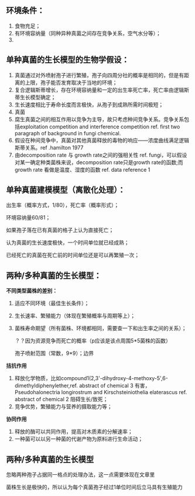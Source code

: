 ## 环境条件：

1. 食物充足；
2. 有环境容纳量（同种异种真菌之间存在竞争关系，空气水分等）；
3. 

## 单种真菌的生长模型的生物学假设：

1. 真菌通过对外喷射孢子进行繁殖，孢子向四周分社的概率是相同的，但是有距离的上限，孢子能否发育取决于当地的环境；
2. 复合逻辑斯蒂增长，存在环境容纳量和一定的出生率死亡率，死亡率由逻辑斯蒂生长模型确定；
3. 生长速度相比于寿命长度而言极快，从孢子到成熟所需时间极短；
4. 真菌
5. 腐生真菌之间的相互作用以竞争为主导，故只考虑种间竞争关系。竞争关系包括exploitation competition and interference competition ref. first two paragraph of background in fungi chemical.
6. 假设在种间竞争中，真菌对其他真菌释放的毒物的响应——浓度曲线满足逻辑斯蒂关系。ref .hamilton 1977
7. 由decomposition rate 与 growth rate之间的强相关性 ref. fungi，可以假设对某一确定种类菌株来说，decomposition rate只是growth rate的函数;而growth rate 看做是温度、湿度的函数 ref. data reference 1



## 单种真菌建模模型（离散化处理）：

出生率（概率方式，1/80），死亡率（概率形式）；

环境容纳量60/81；

如果孢子落在已有真菌的格子上认为直接死亡；

认为真菌的生长速度极快，一个时间单位就已经成熟；

已经死亡的真菌在死亡前的时间单位还是可以再繁殖一次；

## 两种/多种真菌的生长模型：

**不同类型菌株的差别：**

1. 适应不同环境（最佳生长条件）；

2. 生长速率、繁殖能力（体现在繁殖概率与周期等上）；

3. 菌株寿命期望（所有菌株、环境都相同，需要查一下和出生率之间的关系）；

   ？？因为资源竞争而死亡的概率（p应该是该点周围5*5菌株的函数）

   孢子喷射范围（常数，9*9）；边界

**拮抗作用**

1. 释放化学物质，比如compound1(2,3'-dihydroxy-4-methoxy-5',6-dimethyldiphenylether,ref. abstract of chemical 3 有害，Pseudohalonectria longirostrum and Kirschsteiniothelia elaterascus ref. abstract of chemical 2 阻碍生长/致死；
2. 竞争优势，繁殖能力与营养的摄取能力等；

**协同作用**

1. 释放的酶可以共同作用，提高对木质素的分解速率；
2. 一种菌可以以另一种菌的代谢产物为原料进行生命活动；

## 两种/多种真菌的生长模型

忽略两种孢子占据同一格点的处理办法，这一点需要体现在文章里

菌株生长是极快的，所以认为每个真菌孢子经过1单位时间后立马具有生殖能力